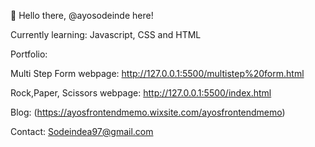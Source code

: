 👋 Hello there, @ayosodeinde here!

Currently learning: Javascript, CSS and HTML

Portfolio:

Multi Step Form webpage:       http://127.0.0.1:5500/multistep%20form.html

Rock,Paper, Scissors webpage:  http://127.0.0.1:5500/index.html


Blog: (https://ayosfrontendmemo.wixsite.com/ayosfrontendmemo)

Contact: 
Sodeindea97@gmail.com

